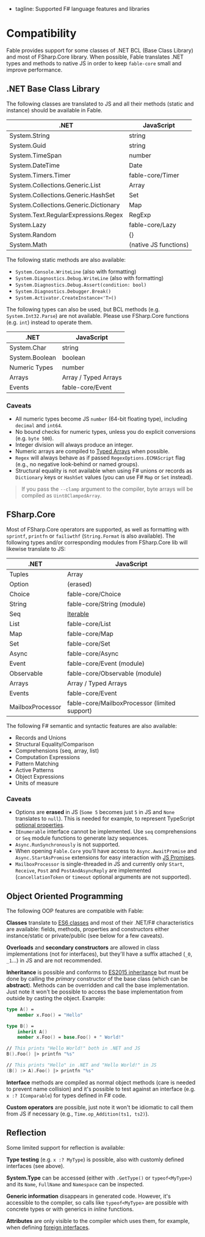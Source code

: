  - tagline: Supported F# language features and libraries

# Compatibility

Fable provides support for some classes of .NET BCL (Base Class Library) and most of
FSharp.Core library. When possible, Fable translates .NET types and methods to native JS
in order to keep `fable-core` small and improve performance.

## .NET Base Class Library

The following classes are translated to JS and all their methods
(static and instance) should be available in Fable.

.NET                                  | JavaScript
--------------------------------------|----------------------------------------------------------
System.String                         | string
System.Guid                           | string
System.TimeSpan                       | number
System.DateTime                       | Date
System.Timers.Timer                   | fable-core/Timer
System.Collections.Generic.List       | Array
System.Collections.Generic.HashSet    | Set
System.Collections.Generic.Dictionary | Map
System.Text.RegularExpressions.Regex  | RegExp
System.Lazy                           | fable-core/Lazy
System.Random                         | {}
System.Math                           | (native JS functions)

The following static methods are also available:

- `System.Console.WriteLine` (also with formatting)
- `System.Diagnostics.Debug.WriteLine` (also with formatting)
- `System.Diagnostics.Debug.Assert(condition: bool)`
- `System.Diagnostics.Debugger.Break()`
- `System.Activator.CreateInstance<'T>()`

The following types can also be used, but BCL methods (e.g. `System.Int32.Parse`) are not available.
Please use FSharp.Core functions (e.g. `int`) instead to operate them.

.NET              | JavaScript
------------------|----------------------------------------------------------
System.Char       | string
System.Boolean    | boolean
Numeric Types     | number
Arrays            | Array / Typed Arrays
Events            | fable-core/Event

### Caveats

- All numeric types become JS `number` (64-bit floating type), including `decimal` and `int64`.
- No bound checks for numeric types, unless you do explicit conversions (e.g. `byte 500`).
- Integer division will always produce an integer.
- Numeric arrays are compiled to [Typed Arrays](https://developer.mozilla.org/en-US/docs/Web/JavaScript/Reference/Global_Objects/TypedArray) when possible.
- `Regex` will always behave as if passed `RegexOptions.ECMAScript` flag (e.g., no negative look-behind or named groups).
- Structural equality is not available when using F# unions or records as `Dictionary` keys or `HashSet` values
  (you can use F# `Map` or `Set` instead).

> If you pass the `--clamp` argument to the compiler, byte arrays will be compiled as `Uint8ClampedArray`.

## FSharp.Core

Most of FSharp.Core operators are supported, as well as formatting with
`sprintf`, `printfn` or `failiwthf` (`String.Format` is also available).
The following types and/or corresponding modules from FSharp.Core lib will
likewise translate to JS:

.NET              | JavaScript
------------------|----------------------------------------------------------
Tuples            | Array
Option            | (erased)
Choice            | fable-core/Choice
String            | fable-core/String (module)
Seq               | [Iterable](http://babeljs.io/docs/learn-es2015/#iterators-for-of)
List              | fable-core/List
Map               | fable-core/Map
Set               | fable-core/Set
Async             | fable-core/Async
Event             | fable-core/Event (module)
Observable        | fable-core/Observable (module)
Arrays            | Array / Typed Arrays
Events            | fable-core/Event
MailboxProcessor  | fable-core/MailboxProcessor (limited support)

The following F# semantic and syntactic features are also available:

- Records and Unions
- Structural Equality/Comparison
- Comprehensions (seq, array, list)
- Computation Expressions
- Pattern Matching
- Active Patterns
- Object Expressions
- Units of measure

### Caveats

- Options are **erased** in JS (`Some 5` becomes just `5` in JS and `None` translates to `null`).
  This is needed for example, to represent TypeScript [optional properties](https://www.typescriptlang.org/docs/handbook/interfaces.html#optional-properties).
- `IEnumerable` interface cannot be implemented. Use `seq` comprehensions
  or `Seq` module functions to generate lazy sequences.
- `Async.RunSynchronously` is not supported.
- When opening `Fable.Core` you'll have access to `Async.AwaitPromise`
  and `Async.StartAsPromise` extensions for easy interaction with [JS Promises](http://babeljs.io/docs/learn-es2015/#promises).
- `MailboxProcessor` is single-threaded in JS and currently only
  `Start`, `Receive`, `Post` and `PostAndAsyncReply` are implemented
  (`cancellationToken` or `timeout` optional arguments are not supported).


## Object Oriented Programming

The following OOP features are compatible with Fable:

**Classes** translate to [ES6 classes](https://github.com/lukehoban/es6features#classes) and most
of their .NET/F# characteristics are available: fields, methods, properties and constructors either
instance/static or private/public (see below for a few caveats).

**Overloads** and **secondary constructors** are allowed in class implementations (not for interfaces),
but they'll have a suffix attached (`_0`, `_1`...) in JS and are not recommended.

**Inheritance** is possible and conforms to [ES2015 inheritance](https://github.com/lukehoban/es6features#classes)
but must be done by calling the _primary_ constructor of the base class (which can be **abstract**).
Methods can be overridden and call the base implementation. Just note it won't be possible to access the
base implementation from outside by casting the object. Example:

```fsharp
type A() =
    member x.Foo() = "Hello"

type B() =
    inherit A()
    member x.Foo() = base.Foo() + " World!"

// This prints "Hello World!" both in .NET and JS
B().Foo() |> printfn "%s"

// This prints "Hello" in .NET and "Hello World!" in JS
(B() :> A).Foo() |> printfn "%s"
```

**Interface** methods are compiled as normal object methods (care is needed to prevent name collision)
and it's possible to test against an interface (e.g. `x :? IComparable`) for types defined in F# code.

**Custom operators** are possible, just note it won't be idiomatic to call
them from JS if necessary (e.g., `Time.op_Addition(ts1, ts2)`).

## Reflection

Some limited support for reflection is available:

**Type testing** (e.g. `x :? MyType`) is possible, also with customly defined
interfaces (see above).

**System.Type** can be accessed (either with `.GetType()` or `typeof<MyType>`)
and its `Name`, `FullName` and `Namespace` can be inspected.

**Generic information** disappears in generated code. However, it's accessible
to the compiler, so calls like `typeof<MyType>` are possible with concrete
types or with generics in _inline_ functions.

**Attributes** are only visible to the compiler which uses them, for example, when defining
[foreign interfaces](interacting.html).
